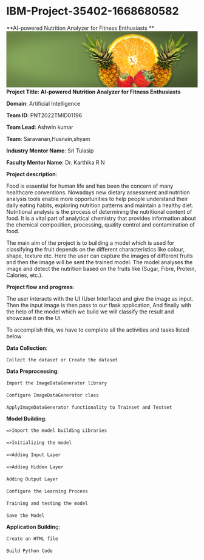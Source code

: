 # IBM-Project-35402-1668680582
**AI-powered Nutrition Analyzer for Fitness Enthusiasts
**
![images](https://github.com/ashwinmuthu303/pics/blob/main/README%20IMAGE.png)
**Project Title: AI-powered Nutrition Analyzer for Fitness Enthusiasts**

**Domain**: Artificial Intelligence

**Team ID**: PNT2022TMID01196

**Team Lead**: Ashwin kumar

**Team**: Saravanan,Husnain,shyam

**Industry Mentor Name**: Sri Tulasip

**Faculty Mentor Name**: Dr. Karthika R N

**Project description**:

Food is essential for human life and has been the concern of many healthcare conventions. Nowadays new dietary assessment and nutrition analysis tools enable more opportunities to help people understand their daily eating habits, exploring nutrition patterns and maintain a healthy diet. Nutritional analysis is the process of determining the nutritional content of food. It is a vital part of analytical chemistry that provides information about the chemical composition, processing, quality control and contamination of food.

The main aim of the project is to building a model which is used for classifying the fruit depends on the different characteristics like colour, shape, texture etc. Here the user can capture the images of different fruits and then the image will be sent the trained model. The model analyses the image and detect the nutrition based on the fruits like (Sugar, Fibre, Protein, Calories, etc.).

**Project flow and progress**:

The user interacts with the UI (User Interface) and give the image as input. Then the input image is then pass to our flask application, And finally with the help of the model which we build we will classify the result and showcase it on the UI.

To accomplish this, we have to complete all the activities and tasks listed below

**Data Collection**:

    Collect the dataset or Create the dataset

**Data Preprocessing**:

    Import the ImageDataGenerator library

    Configure ImageDataGenerator class

    ApplyImageDataGenerator functionality to Trainset and Testset

**Model Building**:

    =>Import the model building Libraries

    =>Initializing the model

    =>Adding Input Layer

    =>Adding Hidden Layer

    Adding Output Layer

    Configure the Learning Process

    Training and testing the model

    Save the Model

**Application Buildin**g:

    Create an HTML file

    Build Python Code
